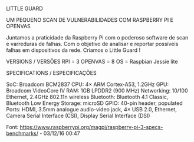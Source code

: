 LITTLE GUARD

UM PEQUENO SCAN DE VULNERABILIDADES COM RASPBERRY PI E OPENVAS

Juntamos a praticidade da Raspberry Pi com o poderoso software de scan e varreduras de falhas.
Com o objetivo de analisar e reportar possíveis falhas em dispositivos da rede.
Criamos o Little Guard !



VERSIONS / VERSÕES
RPI = 3
OPENVAS = 8
OS = Raspbian Jessie lite

SPECIFICATIONS / ESPECIFICAÇÕES

SoC: Broadcom BCM2837
CPU: 4× ARM Cortex-A53, 1.2GHz
GPU: Broadcom VideoCore IV
RAM: 1GB LPDDR2 (900 MHz)
Networking: 10/100 Ethernet, 2.4GHz 802.11n wireless
Bluetooth: Bluetooth 4.1 Classic, Bluetooth Low Energy
Storage: microSD
GPIO: 40-pin header, populated
Ports: HDMI, 3.5mm analogue audio-video jack, 4× USB 2.0, Ethernet, Camera Serial Interface (CSI), Display Serial Interface (DSI)

Font: https://www.raspberrypi.org/magpi/raspberry-pi-3-specs-benchmarks/ - 03/12/16 00:47

